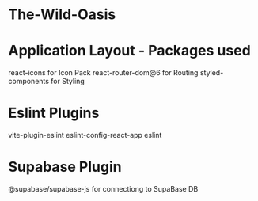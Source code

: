 # The-Wild-Oasis

# Application Layout - Packages used

react-icons for Icon Pack
react-router-dom@6 for Routing
styled-components for Styling

# Eslint Plugins

vite-plugin-eslint
eslint-config-react-app
eslint

# Supabase Plugin

@supabase/supabase-js for connectiong to SupaBase DB
